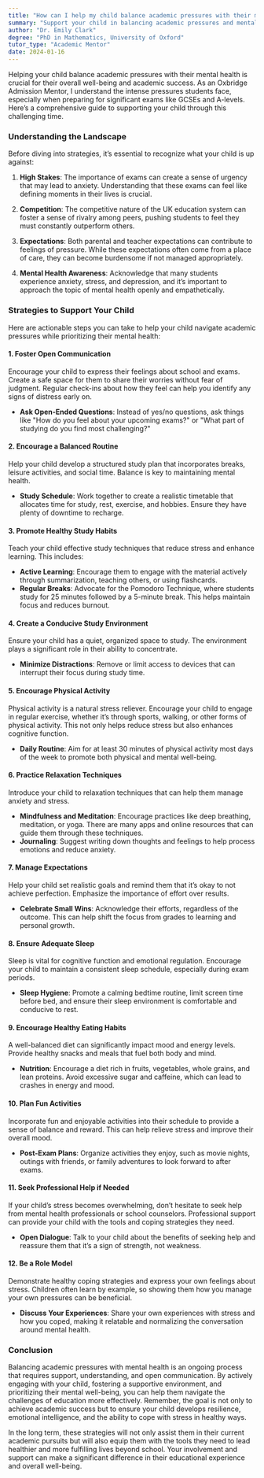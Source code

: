 ```yaml
---
title: "How can I help my child balance academic pressures with their mental health?"
summary: "Support your child in balancing academic pressures and mental health with effective strategies for well-being and success during exams."
author: "Dr. Emily Clark"
degree: "PhD in Mathematics, University of Oxford"
tutor_type: "Academic Mentor"
date: 2024-01-16
---
```


Helping your child balance academic pressures with their mental health is crucial for their overall well-being and academic success. As an Oxbridge Admission Mentor, I understand the intense pressures students face, especially when preparing for significant exams like GCSEs and A-levels. Here’s a comprehensive guide to supporting your child through this challenging time.

### Understanding the Landscape

Before diving into strategies, it’s essential to recognize what your child is up against:

1. **High Stakes**: The importance of exams can create a sense of urgency that may lead to anxiety. Understanding that these exams can feel like defining moments in their lives is crucial.

2. **Competition**: The competitive nature of the UK education system can foster a sense of rivalry among peers, pushing students to feel they must constantly outperform others.

3. **Expectations**: Both parental and teacher expectations can contribute to feelings of pressure. While these expectations often come from a place of care, they can become burdensome if not managed appropriately.

4. **Mental Health Awareness**: Acknowledge that many students experience anxiety, stress, and depression, and it’s important to approach the topic of mental health openly and empathetically.

### Strategies to Support Your Child

Here are actionable steps you can take to help your child navigate academic pressures while prioritizing their mental health:

#### 1. **Foster Open Communication**

Encourage your child to express their feelings about school and exams. Create a safe space for them to share their worries without fear of judgment. Regular check-ins about how they feel can help you identify any signs of distress early on.

- **Ask Open-Ended Questions**: Instead of yes/no questions, ask things like "How do you feel about your upcoming exams?" or "What part of studying do you find most challenging?"

#### 2. **Encourage a Balanced Routine**

Help your child develop a structured study plan that incorporates breaks, leisure activities, and social time. Balance is key to maintaining mental health.

- **Study Schedule**: Work together to create a realistic timetable that allocates time for study, rest, exercise, and hobbies. Ensure they have plenty of downtime to recharge.

#### 3. **Promote Healthy Study Habits**

Teach your child effective study techniques that reduce stress and enhance learning. This includes:

- **Active Learning**: Encourage them to engage with the material actively through summarization, teaching others, or using flashcards.
- **Regular Breaks**: Advocate for the Pomodoro Technique, where students study for 25 minutes followed by a 5-minute break. This helps maintain focus and reduces burnout.

#### 4. **Create a Conducive Study Environment**

Ensure your child has a quiet, organized space to study. The environment plays a significant role in their ability to concentrate.

- **Minimize Distractions**: Remove or limit access to devices that can interrupt their focus during study time.

#### 5. **Encourage Physical Activity**

Physical activity is a natural stress reliever. Encourage your child to engage in regular exercise, whether it’s through sports, walking, or other forms of physical activity. This not only helps reduce stress but also enhances cognitive function.

- **Daily Routine**: Aim for at least 30 minutes of physical activity most days of the week to promote both physical and mental well-being.

#### 6. **Practice Relaxation Techniques**

Introduce your child to relaxation techniques that can help them manage anxiety and stress.

- **Mindfulness and Meditation**: Encourage practices like deep breathing, meditation, or yoga. There are many apps and online resources that can guide them through these techniques.
- **Journaling**: Suggest writing down thoughts and feelings to help process emotions and reduce anxiety.

#### 7. **Manage Expectations**

Help your child set realistic goals and remind them that it’s okay to not achieve perfection. Emphasize the importance of effort over results.

- **Celebrate Small Wins**: Acknowledge their efforts, regardless of the outcome. This can help shift the focus from grades to learning and personal growth.

#### 8. **Ensure Adequate Sleep**

Sleep is vital for cognitive function and emotional regulation. Encourage your child to maintain a consistent sleep schedule, especially during exam periods.

- **Sleep Hygiene**: Promote a calming bedtime routine, limit screen time before bed, and ensure their sleep environment is comfortable and conducive to rest.

#### 9. **Encourage Healthy Eating Habits**

A well-balanced diet can significantly impact mood and energy levels. Provide healthy snacks and meals that fuel both body and mind.

- **Nutrition**: Encourage a diet rich in fruits, vegetables, whole grains, and lean proteins. Avoid excessive sugar and caffeine, which can lead to crashes in energy and mood.

#### 10. **Plan Fun Activities**

Incorporate fun and enjoyable activities into their schedule to provide a sense of balance and reward. This can help relieve stress and improve their overall mood.

- **Post-Exam Plans**: Organize activities they enjoy, such as movie nights, outings with friends, or family adventures to look forward to after exams.

#### 11. **Seek Professional Help if Needed**

If your child’s stress becomes overwhelming, don’t hesitate to seek help from mental health professionals or school counselors. Professional support can provide your child with the tools and coping strategies they need.

- **Open Dialogue**: Talk to your child about the benefits of seeking help and reassure them that it’s a sign of strength, not weakness.

#### 12. **Be a Role Model**

Demonstrate healthy coping strategies and express your own feelings about stress. Children often learn by example, so showing them how you manage your own pressures can be beneficial.

- **Discuss Your Experiences**: Share your own experiences with stress and how you coped, making it relatable and normalizing the conversation around mental health.

### Conclusion

Balancing academic pressures with mental health is an ongoing process that requires support, understanding, and open communication. By actively engaging with your child, fostering a supportive environment, and prioritizing their mental well-being, you can help them navigate the challenges of education more effectively. Remember, the goal is not only to achieve academic success but to ensure your child develops resilience, emotional intelligence, and the ability to cope with stress in healthy ways.

In the long term, these strategies will not only assist them in their current academic pursuits but will also equip them with the tools they need to lead healthier and more fulfilling lives beyond school. Your involvement and support can make a significant difference in their educational experience and overall well-being.
    